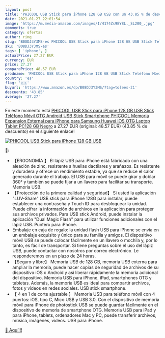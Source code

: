 ```yaml
---
layout: post
title: 'PHICOOL USB Stick para iPhone 128 GB USB con un 43.85 % de descuento'
date: 2021-01-27 22:01:54
image: 'https://m.media-amazon.com/images/I/4174Zs9EY8L._SL200_.jpg'
comments: true
category: ofertas
author: ring
slug: 'B08DJ3Y3MS-es PHICOOL USB Stick para iPhone 128 GB USB Stick Teléfono...'
sku: 'B08DJ3Y3MS-es'
tags: [ 'iphone', ]
actualPrice: 27.27 EUR
currency: EUR
price: 27.27
comparePrice: 48.57 EUR
prodname: 'PHICOOL USB Stick para iPhone 128 GB USB Stick Teléfono Móvil OTG Android USB Stick Smartphone PHICOOL Memoria Expansion External para iPhone para Samsung Huawei IOS OTG Laptop Tablet PC128 GB Negro'
country: 'es'
flag: '🇪🇸'
buyurl: 'https://www.amazon.es/dp/B08DJ3Y3MS/?tag=tolees-21'
descuento: '43.85'
average: '27.27'
---
```


En este momento está [PHICOOL USB Stick para iPhone 128 GB USB Stick Teléfono Móvil OTG Android USB Stick Smartphone PHICOOL Memoria Expansion External para iPhone para Samsung Huawei IOS OTG Laptop Tablet PC128 GB Negro](https://www.amazon.es/dp/B08DJ3Y3MS/?tag=tolees-21) a 27.27 EUR (original: 48.57 EUR) (43.85 %  de descuento) en el siguiente enlace!

[![PHICOOL USB Stick para iPhone 128 GB USB](https://m.media-amazon.com/images/I/4174Zs9EY8L._SL200_.jpg)](https://www.amazon.es/dp/B08DJ3Y3MS/?tag=tolees-21)

🔎:

- 【ERGONOMÍA 】 El lápiz USB para iPhone está fabricado con una aleación de zinc, resistente a huellas dactilares y arañazos. Es resistente y duradera y ofrece un rendimiento estable, ya que se reduce el calor generado durante el trabajo. El USB para móvil se puede girar y doblar 360° y también se puede fijar a un llavero para facilitar su transporte. Memoria USB.
- 【Protección de la primera calidad y seguridad】 Si usted la aplicación "LUV-Share" USB stick para iPhone 128G para instalar, puede establecer una contraseña y Touch ID para desbloquear la unidad. Puede cifrar la información de archivos en la aplicación para proteger sus archivos privados. Para USB stick Android, puede instalar la aplicación "Dual Magic Flash" para utilizar funciones adicionales con el lápiz USB. Puntero para iPhone.
- Embalaje en caja de regalo: la unidad flash USB para iPhone se envía en un embalaje exquisito y único para su familia y amigos. El dispositivo móvil USB se puede colocar fácilmente en un llavero o mochila y, por lo tanto, es fácil de transportar. Si tiene preguntas sobre el uso del lápiz USB, puede contactar con nosotros por correo electrónico. Le responderemos en un plazo de 24 horas.
- 【Seguro y libre】 Memoria USB de 128 GB, memoria USB externa para ampliar la memoria, puede hacer copias de seguridad de archivos de su dispositivo iOS o Android y así liberar rápidamente la memoria adicional del dispositivo. Memoria USB para iPhone, iPad, smartphones OTG y tabletas. Además, la memoria USB es ideal para compartir archivos, fotos y vídeos en redes sociales. USB stick smartphone.
- 【 4 en 1 de corte ajustable 】 Memoria USB para teléfono móvil con 4 puertos: iOS, tipo C, Mico USB y USB 3.0. Con el dispositivo de memoria móvil para iPhone de photostick USB se puede guardar fácilmente en el dispositivo de memoria de smartphone OTG. Memoria USB para iPad y para iPhone, tablets, ordenadores Mac y PC, puede transferir archivos, música, imágenes, vídeos. USB para iPhone.

[🛒 Aquí!!!](https://www.amazon.es/dp/B08DJ3Y3MS/?tag=tolees-21)
